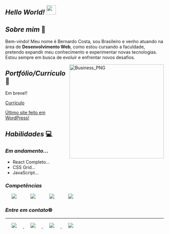
##  *Hello World!* <img height="30em" src="https://user-images.githubusercontent.com/73037458/127948921-5df98bf3-268d-4c53-9425-6b240e9e571d.gif">

## *Sobre mim* :thought_balloon:
Bem-vindo! Meu nome é Bernardo Costa, sou Brasileiro e venho atuando na área de **Desenvolvimento Web**, como estou cursando a faculdade, pretendo expandir meu conhecimento e experimentar novas tecnologias. Estou sempre em busca de evoluir e enfrentar novos desafios.

 <img width="300" align="right" alt="Business_PNG" src="https://user-images.githubusercontent.com/73037458/128029880-8de702a7-e12c-4088-ba63-5e9931ae5e5c.png">

## *Portfólio/Currículo* :page_with_curl:

Em breve!!

<a href="https://github.com/bernardocostaa/bernardocostaa/blob/main/Curr%C3%ADculoBernardo.pdf" >Currículo</a>

<a href="https://p4consulting.com.br/" target="_blank">Último site feito em WordPress!</a>


## *Habilidades* :computer:

### *Em andamento...* 

* React Completo...
* CSS Grid...
* JavaScript...

### *Competências*



<div>
<img hspace="20" src="https://user-images.githubusercontent.com/73037458/128079481-6d9d7560-ea55-4c02-b92b-3943d6b77cd8.png">
<img hspace="20" src="https://user-images.githubusercontent.com/73037458/128079708-1e2d8f9b-cf5d-4687-919a-f2805e204541.png">
<img hspace="20" src="https://user-images.githubusercontent.com/73037458/128080162-fa684e91-7fa8-43ef-9774-c5d7c02bd3fb.png">
<img hspace="20" src="https://user-images.githubusercontent.com/73037458/128080614-72e88d51-f615-4dd0-8768-d2548a8ba202.png">
<div>
 
 ### *Entre em contato*:globe_with_meridians: 
 ***
 <div>
 <a href="https://github.com/bernardocostaa"</a> <img hspace="20" src="https://img.shields.io/badge/GitHub-100000?style=for-the-badge&logo=github&logoColor=white" target="_blank">
 <a href="mailto:bfvcc01@gmail.com"</a> <img hspace="20" src="https://img.shields.io/badge/Gmail-D14836?style=for-the-badge&logo=gmail&logoColor=white" target="_blank">
  <a href="https://www.linkedin.com/in/bernardo-costa-561b491b8/"</a> <img hspace="20" src="https://img.shields.io/badge/LinkedIn-0077B5?style=for-the-badge&logo=linkedin&logoColor=white" target="_blank">
  <a href="https://api.whatsapp.com/send?phone=5521999276614&text="</a> <img  hspace="20" src="https://img.shields.io/badge/WhatsApp-25D366?style=for-the-badge&logo=whatsapp&logoColor=white" target="_blank" >
<div>



<!---
bernardocostaa/bernardocostaa is a ✨ special ✨ repository because its `README.md` (this file) appears on your GitHub profile.
You can click the Preview link to take a look at your changes.
oiii
--->
